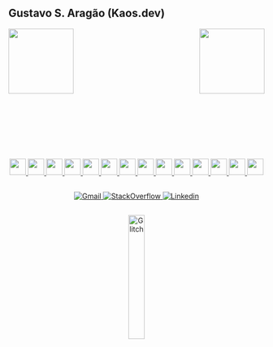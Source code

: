 ## Gustavo S. Aragão (Kaos.dev)

<div align="center" style="display: block; width: 100%;height: 128px;">
    <a href="https://github.com/devKaos117" target="_blank">
        <img align="left" height="128px" src="https://github-readme-stats-xi-jet-86.vercel.app/api?username=devKaos117&count_private=true&show_icons=true&theme=radical&hide_title=true&hide_border=true">
        <img align="right" height="128px" src="https://github-readme-stats-xi-jet-86.vercel.app/api/top-langs/?username=devKaos117&layout=compact&&count_private=true&show_icons=true&theme=radical&hide_border=true">
    </a>
</div>

<br><br><br><br><br>

##

<div align="center" style="display: block; width: 100%;">
    <a href="https://www.debian.org/" target="_blank">
        <img  width="32" height="32" src="https://cdn.jsdelivr.net/gh/devicons/devicon@latest/icons/debian/debian-original.svg" />
    </a>
    <a href="https://www.mozilla.org/en-US/firefox/new/" target="_blank">
        <img width="32" height="32" src="https://cdn.jsdelivr.net/gh/devicons/devicon@latest/icons/firefox/firefox-original.svg" />
    </a>
    <a href="https://code.visualstudio.com/" target="_blank">
        <img width="32" height="32" src="https://cdn.jsdelivr.net/gh/devicons/devicon@latest/icons/vscode/vscode-original.svg" />
    </a>
    <a href="https://gcc.gnu.org/" target="_blank">
        <img width="32" height="32" src="https://cdn.jsdelivr.net/gh/devicons/devicon@latest/icons/c/c-original.svg" />
    </a>
    <a href="https://gcc.gnu.org/" target="_blank">
        <img width="32" height="32" src="https://cdn.jsdelivr.net/gh/devicons/devicon@latest/icons/cplusplus/cplusplus-original.svg" />
    </a>
    <a href="https://www.python.org/" target="_blank">
        <img width="32" height="32" src="https://cdn.jsdelivr.net/gh/devicons/devicon@latest/icons/python/python-original.svg" />
    </a>
    <a href="https://www.arduino.cc/" target="_blank">
        <img width="32" height="32" src="https://cdn.jsdelivr.net/gh/devicons/devicon@latest/icons/arduino/arduino-original.svg" />
    </a>
    <a href="https://developer.mozilla.org/en-US/docs/Web/HTML" target="_blank">
        <img width="32" height="32" src="https://cdn.jsdelivr.net/gh/devicons/devicon@latest/icons/html5/html5-original.svg" />
    </a>
    <a href="https://www.maujor.com/" target="_blank">
        <img width="32" height="32" src="https://cdn.jsdelivr.net/gh/devicons/devicon@latest/icons/css3/css3-original.svg" />
    </a>
    <a href="https://developer.mozilla.org/en-US/docs/Web/JavaScript" target="_blank">
        <img width="32" height="32" src="https://cdn.jsdelivr.net/gh/devicons/devicon@latest/icons/javascript/javascript-original.svg" />
    </a>
    <a href="https://jquery.com/" target="_blank">
        <img width="32" height="32" src="https://cdn.jsdelivr.net/gh/devicons/devicon@latest/icons/jquery/jquery-original.svg" />
    </a>
    <a href="https://getbootstrap.com/" target="_blank">
        <img width="32" height="32" src="https://cdn.jsdelivr.net/gh/devicons/devicon@latest/icons/bootstrap/bootstrap-original.svg" />
    </a>
    <a href="https://nodejs.org/en/" target="_blank">
        <img width="32" height="32" src="https://cdn.jsdelivr.net/gh/devicons/devicon@latest/icons/nodejs/nodejs-original.svg" />
    </a>
    <a href="https://www.php.net/" target="_blank">
        <img width="32" height="32" src="https://cdn.jsdelivr.net/gh/devicons/devicon@latest/icons/php/php-original.svg" />
    </a>
</div>

##

<div  align="center" style="display: block; width: 100%;">
    <a href="mailto:gustavo.s.aragao.2003@gmail.com" target="_blank">
        <img alt="Gmail" src="https://img.shields.io/badge/Gmail-D14836?style=for-the-badge&logo=gmail&logoColor=white">
    </a>
    <a href="https://stackoverflow.com/users/12509007/gustavo-s-arag%c3%a3o" target="_blank">
        <img alt="StackOverflow" src="https://img.shields.io/badge/Stack_Overflow-FE7A16?style=for-the-badge&logo=stack-overflow&logoColor=white">
    </a>
    <a href="https://www.linkedin.com/in/kaosdev/" target="_blank">
        <img alt="Linkedin" src="https://img.shields.io/badge/LinkedIn-0077B5?style=for-the-badge&logo=linkedin&logoColor=white">
    </a>
</div>

##

<div align="center" style="display: block; width: 100%;">
    <a href="https://github.com/devKaos117" target="_blank">
        <img alt="Glitch" width="25%" src="https://media.giphy.com/media/nTx9nuVWW4wmftHcz0/giphy.gif">
    </a>
</div>